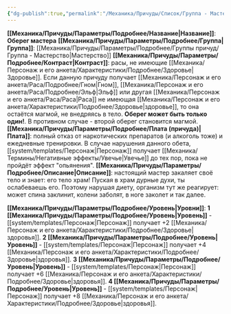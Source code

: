 ```yaml
---
{"dg-publish":true,"permalink":"/Механика/Причуды/Список/Группа - Мастерство/Оберег мастера/","noteIcon":"","created":"2025-08-21T13:47:48.671+03:00","updated":"2025-07-29T23:53:05.794+03:00"}
---
```


**[[Механика/Причуды/Параметры/Подробнее/Название\|Название]]**: **Оберег мастера**
**[[Механика/Причуды/Параметры/Подробнее/Группа\|Группа]]**: [[Механика/Причуды/Параметры/Подробнее/Группы причуд/Группа - Мастерство\|Мастерство]] 
**[[Механика/Причуды/Параметры/Подробнее/Контраст\|Контраст]]**: расы, не имеющие [[Механика/Персонаж и его анкета/Характеристики/Подробнее/Здоровье\|Здоровье]]. Если данную причуду получает [[Механика/Персонаж и его анкета/Раса/Подробнее/Гном\|Гном]], [[Механика/Персонаж и его анкета/Раса/Подробнее/Эльф\|Эльф]] или другая [[Механика/Персонаж и его анкета/Раса/Раса\|Раса]] не имеющая [[Механика/Персонаж и его анкета/Характеристики/Подробнее/Здоровье\|здоровье]], то она остаётся магмой, не внедряясь в тело. **Оберег может быть только один!**. В противном случае - второй оберег становится магмой. 
**[[Механика/Причуды/Параметры/Подробнее/Плата (причуда)\|Плата]]**: полный отказ от наркотических препаратов (и алкоголь тоже) и ежедневные тренировки. В случае нарушения данного обета, [[system/templates/Персонаж\|Персонаж]] получает [[Механика/Термины/Негативные эффекты/Увечье\|Увечье]] до тех пор, пока не пройдёт эффект "опьянения".
**[[Механика/Причуды/Параметры/Подробнее/Описание\|Описание]]**: настоящий мастер закаляет своё тело и знает: его тело храм! Пуская в храм дурные духи, ты ослабеваешь его. Поэтому нарушая диету, организм тут же реагирует: может спина заклинит, колени заболят, в ноге заколет и так далее. 

**[[Механика/Причуды/Параметры/Подробнее/Уровень\|Уровни]]**:
**1 [[Механика/Причуды/Параметры/Подробнее/Уровень\|Уровень]]** - [[system/templates/Персонаж\|Персонаж]] получает +2 [[Механика/Персонаж и его анкета/Характеристики/Подробнее/Здоровье\|здоровья]]. 
**2 [[Механика/Причуды/Параметры/Подробнее/Уровень\|Уровень]]** - [[system/templates/Персонаж\|Персонаж]] получает +4 [[Механика/Персонаж и его анкета/Характеристики/Подробнее/Здоровье\|здоровья]]. 
**3 [[Механика/Причуды/Параметры/Подробнее/Уровень\|Уровень]]** - [[system/templates/Персонаж\|Персонаж]] получает +6 [[Механика/Персонаж и его анкета/Характеристики/Подробнее/Здоровье\|здоровья]]. 
**4 [[Механика/Причуды/Параметры/Подробнее/Уровень\|Уровень]]** - [[system/templates/Персонаж\|Персонаж]] получает +8 [[Механика/Персонаж и его анкета/Характеристики/Подробнее/Здоровье\|здоровья]]. 